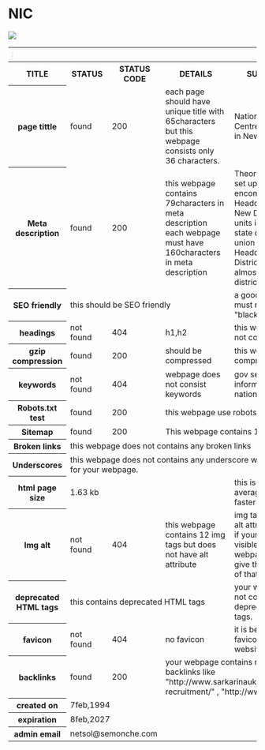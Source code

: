 # NIC
<html>
<table>
<img src="http://www.rajnandgaon.nic.in/Resources/Images/NIC-LOGO-S.jpg">
<tr>
<th colspan="3"><marquee direction="right">NIC</marquee></th>
</tr>
<tr>
<th>TITLE</th>
<th>STATUS</th>
<th>STATUS CODE</th>
<th>DETAILS</th>
<th>SUGGESTION</th>
</tr>
<tr>
<th>page tittle</th>
<td>found</td>
<td>200</td>
<td>each page should have unique title with 65characters but this webpage consists only 36 characters.</td>
<td>National Informatics Centre headquarter in New Delhi.</td>
</tr>
<tr>
<th>Meta description</th>
<td>found</td>
<td>200</td>
<td>this webpage contains 79characters in meta description  each webpage must have 160characters in meta description</td>
<td>Theorganisational set up of NIC encompasses its Headquarters at New Delhi,State units in all the 28 state capitals and 7 union territory Headquarters and District centres in almost all the districts of India.</td>
</tr>
<tr>
<th>SEO friendly</th>
<td colspan="3">this should be SEO friendly</td>
<td>a good webpage must not contain "black hat"</td>
</tr>
<tr>
<th>headings</th>
<td>not found</td>
<td>404</td>
<td>h1,h2</td>
<td>this webpage does not contains h1,h2</td>
</tr>
<tr>
<th>gzip compression</th>
<td>found</td>
<td>200</td>
<td>should be compressed</td>
<td>this webpage is compressed </td>
</tr>
<tr>
<th>keywords</th>
<td>not found</td>
<td>404</td>
<td>webpage does not consist keywords</td>
<td>gov services, information about nation</td>
</tr>
<tr>
<th>Robots.txt test</th>
<td>found</td>
<td>200</td>
<td colspan="2">this webpage use robots.txt</td>
</tr>
<tr>
<th>Sitemap</th>
<td>found</td>
<td>200</td>
<td colspan="2">This webpage contains 1 sitemap</td>
</tr>
<tr>
<th>Broken links</th>
<td colspan="4">this webpage does not contains any broken links</td>
</tr>
<tr>
<th>Underscores</th>
<td colspan="4">this webpage does not contains any underscore which is good for your webpage.</td>
</tr>
<tr>
<th>html page size</th>
<td colspan="3">1.63 kb</td>
<td>this is less than averagethat leads to faster loading</td>
</tr>
<tr>
<th>Img alt</th>
<td>not found</td>
<td>404</td>
<td>this webpage contains 12 img tags but does not have alt attribute</td>
<td>img tag must have alt attribute because if your image is not visible on the webpage alt tag will give the description of that image.</td>
</tr>
<tr>
<th>deprecated HTML tags</th>
<td colspan="3">this contains deprecated HTML tags</td>
<td>your webpage must not contain deprecated HTML tags.
</tr>
<tr>
<th>favicon</th>
<td>not found</td>
<td>404</td>
<td>no favicon </td>
<td>it is better to have favicon for your website.</td>
</tr>
<tr>
<th>backlinks</th>
<td>found</td>
<td>200</td>
<td colspan="2">your webpage contains more than 100 backlinks like "http://www.sarkarinaukrisarch.in/ssc-recruitment/" , "http://www.ibps.in/"</td>
<tr>
<th>created on</th>
<td colspan="2">7feb,1994</td>
</tr>
<tr>
<th>expiration</th>
<td colspan="2">8feb,2027</td>
</tr>
<tr>
<th>admin email</th>
<td colspan="2">netsol@semonche.com</td>
</tr>
</table>
</html>
